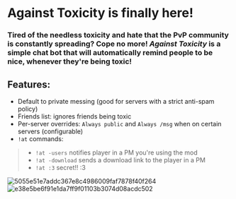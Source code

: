 # Against Toxicity is finally here!

### Tired of the needless toxicity and hate that the PvP community is constantly spreading? Cope no more! _Against Toxicity_ is a simple chat bot that will automatically remind people to be nice, whenever they're being toxic!
## Features:
- Default to private messing (good for servers with a strict anti-spam policy)
- Friends list: ignores friends being toxic
- Per-server overrides: `Always public` and `Always /msg` when on certain servers (configurable)
- `!at` commands:
> - `!at -users` notifies player in a PM you're using the mod
> - `!at -download` sends a download link to the player in a PM
> - `!at :3` secret!! :3

![5055e51e7addc367e8c4986009faf7878f40f264](https://github.com/epicgamerjamer/Against_Toxicity/assets/101027811/e06e10c1-0375-4df3-8e1f-7a140c388585)
![e38e5be6f91e1da7ff9f01103b3074d08acdc502](https://github.com/epicgamerjamer/Against_Toxicity/assets/101027811/d0e9160d-df06-4dfa-a841-fbad131861ba)
